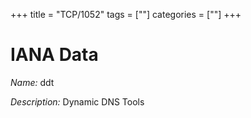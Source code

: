 +++
title = "TCP/1052"
tags = [""]
categories = [""]
+++

# IANA Data

_Name:_ ddt

_Description:_ Dynamic DNS Tools

